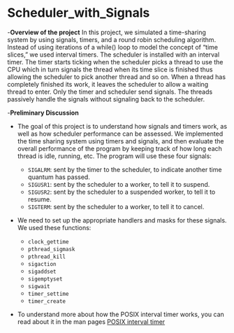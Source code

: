 # Scheduler_with_Signals

-**Overview of the project**
In this project, we simulated a time-sharing system by using signals, timers, and a round robin scheduling algorithm. Instead of using iterations of a while() loop to model the concept of “time slices,” we used interval timers. The scheduler is installed with an interval timer. The timer starts ticking when the scheduler picks a thread to use the CPU which in turn signals the thread when its time slice is finished thus allowing the scheduler to pick another thread and so on. When a thread has completely finished its work, it leaves the scheduler to allow a waiting thread to enter. Only the timer and scheduler send signals. The threads passively handle the signals without signaling back to the scheduler.

-**Preliminary Discussion**
- The goal of this project is to understand how signals and timers work, as well as how scheduler performance can be assessed. We implemented the time sharing system using timers and signals, and then evaluate the overall performance of the program by keeping track of how long each thread is idle, running, etc.
The program will use these four signals:
  - `SIGALRM`: sent by the timer to the scheduler, to indicate another time quantum has passed.
  - `SIGUSR1`: sent by the scheduler to a worker, to tell it to suspend.
  - `SIGUSR2`: sent by the scheduler to a suspended worker, to tell it to resume.
  - `SIGTERM`: sent by the scheduler to a worker, to tell it to cancel.
- We need to set up the appropriate handlers and masks for these signals. We used these functions:
  - `clock_gettime`
  - `pthread_sigmask`
  - `pthread_kill`
  - `sigaction`
  - `sigaddset`
  - `sigemptyset`
  - `sigwait`
  - `timer_settime`
  - `timer_create`

- To understand more about how the POSIX interval timer works, you can read about it in the man pages
  [POSIX interval timer](http://man7.org/linux/man-pages/man2/timer_create.2.html)
